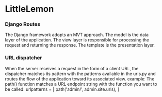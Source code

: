 # LittleLemon
### Django Routes
The Django framework adopts an MVT approach. The model is the data layer of the application. 
The view layer is responsible for processing the request and returning the response. The template is the presentation layer. 
### URL dispatcher 
When the server receives a request in the form of a client URL, the dispatcher matches its pattern with the patterns available 
in the urls.py and routes the flow of the application toward its associated view. 
example: 
The path() function matches a URL endpoint string with the function you want to be called:
urlpatterns = [
    path('admin/', admin.site.urls),
]

